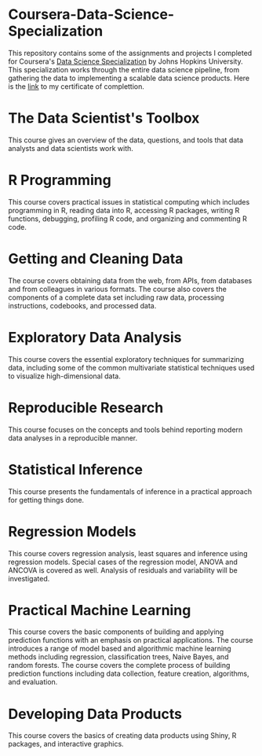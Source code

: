 # Coursera-Data-Science-Specialization
This repository contains some of the assignments and projects I completed for Coursera's [Data Science Specialization](https://www.coursera.org/specializations/jhu-data-science) by Johns Hopkins University. This specialization works through the entire data science pipeline, from gathering the data to implementing a scalable data science products. Here is the [link](https://www.coursera.org/account/accomplishments/specialization/certificate/FD2E6Z2JZG3Q) to my certificate of complettion.

# The Data Scientist's Toolbox
This course gives an overview of the data, questions, and tools that data analysts and data scientists work with. 

# R Programming
This course covers practical issues in statistical computing which includes programming in R, reading data into R, accessing R packages, writing R functions, debugging, profiling R code, and organizing and commenting R code.

# Getting and Cleaning Data
The course covers obtaining data from the web, from APIs, from databases and from colleagues in various formats. The course also covers the components of a complete data set including raw data, processing instructions, codebooks, and processed data. 

# Exploratory Data Analysis 
This course covers the essential exploratory techniques for summarizing data, including some of the common multivariate statistical techniques used to visualize high-dimensional data.

# Reproducible Research 
This course focuses on the concepts and tools behind reporting modern data analyses in a reproducible manner.

# Statistical Inference 
This course presents the fundamentals of inference in a practical approach for getting things done. 

# Regression Models
This course covers regression analysis, least squares and inference using regression models. Special cases of the regression model, ANOVA and ANCOVA is covered as well. Analysis of residuals and variability will be investigated.

# Practical Machine Learning
This course covers the basic components of building and applying prediction functions with an emphasis on practical applications. The course introduces a range of model based and algorithmic machine learning methods including regression, classification trees, Naive Bayes, and random forests. The course covers the complete process of building prediction functions including data collection, feature creation, algorithms, and evaluation.

# Developing Data Products 
This course covers the basics of creating data products using Shiny, R packages, and interactive graphics.

